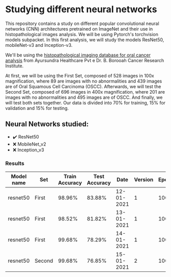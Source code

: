 # Studying different neural networks

This repository contains a study on different popular convolutional neural networks (CNN) architectures pretrained on ImageNet and their use in histopathological images analysis. We will be using Pytorch's torchvision models subpacket. In this first analysis, we will study the models ResNet50, mobileNet-v3 and Inception-v3.

We'll be using the [histopathological imaging database for oral cancer analysis](https://www.ncbi.nlm.nih.gov/pmc/articles/PMC6994517/) from Ayursundra Healthcare Pvt e Dr. B. Borooah Cancer Research Institute. 

At first, we will be using the First Set, composed of 528 images in 100x magnification, where 89 are images with no abnormalities and 439 images are of Oral Squamous Cell Carcinoma (OSCC). Afterwards, we will test the Second Set, composed of 696 images in 400x magnification, where 201 are images with no abnormalities and 495 images are of OSCC. And finally, we will test both sets together. Our data is divided into 70% for training, 15% for validation and 15% for testing.

## Neural Networks studied:

+ :heavy_check_mark: ResNet50
+ :x: MobileNet_v2
+ :x: Inception_v3

### Results
|Model name|Set|Train Accuracy|Test Accuracy|Date|Version|Epoch|LR|Dropout|
|---|---|---|---|---|---|---|---|---|
|resnet50|First|98.96%|83.88%|12-01-2021|1|100|0.001|None|
|resnet50|First|98.52%|81.82%|13-01-2021|1|100|0.001|None|
|resnet50|First|99.68%|78.29%|14-01-2021|1|100|0.001|None|
|resnet50|Second|99.68%|76.85%|15-01-2021|2|100|0.0001|0.5|
